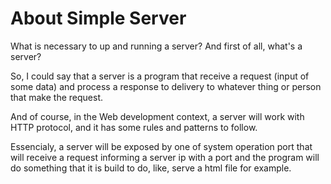 # About Simple Server

What is necessary to up and running a server? And first of all, what's a server?

So, I could say that a server is a program that receive a request (input of some data) and process a response to delivery to whatever thing or person that make the request.

And of course, in the Web development context, a server will work with HTTP protocol, and it has some rules and patterns to follow.

Essencialy, a server will be exposed by one of system operation port that will receive a request informing a server ip with a port and the program will do something that it is build to do, like, serve a html file for example.
